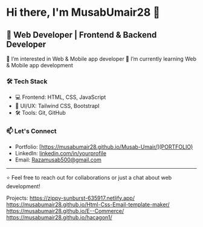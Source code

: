 # Hi there, I'm MusabUmair28 👋

## 🚀 Web Developer | Frontend & Backend Developer
👀 I’m interested in Web & Mobile app developer
🌱 I’m currently learning Web & Mobile app development


### 🛠 Tech Stack
- 💻 Frontend: HTML, CSS, JavaScript
- 🎨 UI/UX: Tailwind CSS, BootstrapI
- 🛠 Tools: Git, GitHub

### 📫 Let's Connect
- Portfolio: [https://musabumair28.github.io/Musab-Umair/](PORTFOLIO)
- LinkedIn: [linkedin.com/in/yourprofile](LINKDIN)
- Email: [Razamusab500@gmail.com](GMAIL)

---

⭐️ Feel free to reach out for collaborations or just a chat about web development!

Projects:
https://zippy-sunburst-635917.netlify.app/
https://musabumair28.github.io/Html-Css-Email-template-maker/
https://musabumair28.github.io/E--Commerce/
https://musabumair28.github.io/hacagon1/

